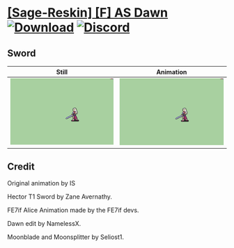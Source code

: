 # [\[Sage-Reskin\] \[F\] AS Dawn](./) [![Download](https://img.shields.io/badge/Download--red?style=social&logo=github)](https://minhaskamal.github.io/DownGit/#/home?url=https://github.com/Klokinator/FE-Repo/tree/main/Battle%20Animations%2FMagi%20-%20Nature-Type%2F%5BSage-Reskin%5D%20%5BF%5D%20AS%20Dawn%2F1.%20Sword) [![Discord](https://img.shields.io/badge/Discord--blue?style=social&logo=discord)](https://discord.gg/C7VNGnyTPA)

## Sword

| Still | Animation |
| :---: | :-------: |
| ![Sword still](./Sword_000.png) | ![Sword](./Sword.gif) |

## Credit

Original animation by IS

Hector T1 Sword by Zane Avernathy.

FE7if Alice Animation made by the FE7if devs.

Dawn edit by NamelessX.

Moonblade and Moonsplitter by Seliost1.
